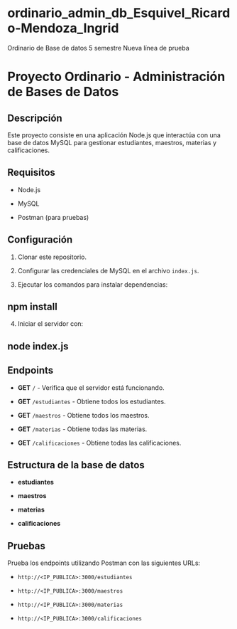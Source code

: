 # ordinario_admin_db_Esquivel_Ricardo-Mendoza_Ingrid
Ordinario de Base de datos 5 semestre 
Nueva línea de prueba

# Proyecto Ordinario - Administración de Bases de Datos


## Descripción

Este proyecto consiste en una aplicación Node.js que interactúa con una base de datos MySQL para gestionar estudiantes, maestros, materias y calificaciones.


## Requisitos

- Node.js

- MySQL

- Postman (para pruebas)


## Configuración

1. Clonar este repositorio.

2. Configurar las credenciales de MySQL en el archivo `index.js`.

3. Ejecutar los comandos para instalar dependencias:

## npm install

4. Iniciar el servidor con:

## node index.js



## Endpoints

- **GET** `/` - Verifica que el servidor está funcionando.

- **GET** `/estudiantes` - Obtiene todos los estudiantes.

- **GET** `/maestros` - Obtiene todos los maestros.

- **GET** `/materias` - Obtiene todas las materias.

- **GET** `/calificaciones` - Obtiene todas las calificaciones.


## Estructura de la base de datos

- **estudiantes**

- **maestros**

- **materias**

- **calificaciones**


## Pruebas

Prueba los endpoints utilizando Postman con las siguientes URLs:

- `http://<IP_PUBLICA>:3000/estudiantes`

- `http://<IP_PUBLICA>:3000/maestros`

- `http://<IP_PUBLICA>:3000/materias`

- `http://<IP_PUBLICA>:3000/calificaciones`

